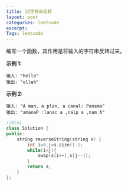```yaml
---
title: 12字符串反转
layout: post
categories: leetcode
excerpt: 
Tags: leetcode
---
```


编写一个函数，其作用是将输入的字符串反转过来。

**示例 1:**

```
输入: "hello"
输出: "olleh"
```

**示例 2:**

```
输入: "A man, a plan, a canal: Panama"
输出: "amanaP :lanac a ,nalp a ,nam A"
```



```c++
//O(n)
class Solution {
public:
    string reverseString(string s) {
        int i=0,j=s.size()-1;
        while(i<j){
            swap(s[i++],s[j--]);
        }
        return s;
    }
};
```

